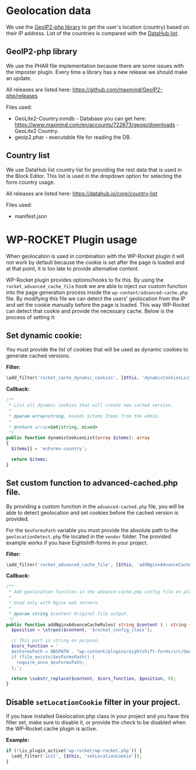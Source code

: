 # Geolocation data

We use the [GeoIP2-php library](https://github.com/maxmind/GeoIP2-php) to get the user's location (country) based on their IP address. List of the countries is compared with the [DataHub list](https://datahub.io/core/country-list).

## GeoIP2-php library

We use the PHAR file implementation because there are some issues with the imposter plugin.
Every time a library has a new release we should make an update.

All releases are listed here: https://github.com/maxmind/GeoIP2-php/releases

Files used:
* GeoLite2-Country.mmdb - Database you can get here: https://www.maxmind.com/en/accounts/722673/geoip/downloads - GeoLite2 Country.
* geoip2.phar - executable file for reading the DB.

## Country list

We use DataHub list country list for providing the rest data that is used in the Block Editor. This list is used in the dropdown option for selecting the form country usage.

All releases are listed here: https://datahub.io/core/country-list

Files used:
* manifest.json

# WP-ROCKET Plugin usage

When geolocation is used in combination with the WP-Rocket plugin it will not work by default because the cookie is set after the page is loaded and at that point, it is too late to provide alternative content.

WP-Rocket plugin provides options/hooks to fix this. By using the `rocket_advanced_cache_file` hook we are able to inject our custom function into the page generation process inside the `wp-content/advanced-cache.php` file. By modifying this file we can detect the users' geolocation from the IP and set the cookie manually before the page is loaded. This way WP-Rocket can detect that cookie and provide the necessary cache. Below is the process of setting it:

## Set dynamic cookie:

You must provide the list of cookies that will be used as dynamic cookies to generate cached versions.

**Filter:**
```php
\add_filter('rocket_cache_dynamic_cookies', [$this, 'dynamicCookiesList']);
```

**Callback:**
```php
/**
 * List all dynamic cookies that will create new cached version.
 *
 * @param array<string, mixed> $items Items from the admin.
 *
 * @return array<int|string, mixed>
 */
public function dynamicCookiesList(array $items): array
{
  $items[] = 'esForms-country';

  return $items;
}
```

## Set custom function to advanced-cached.php file.

By providing a custom function in the `advanced-cached.php` file, you will be able to detect geolocation and set cookies before the cached version is provided.

For the `$esFormsPath` variable you must provide the absolute path to the `geolocationDetect.php` file located in the `vendor` folder.
The provided example works if you have Eightshift-forms in your project.

**Filter:**
```php
\add_filter('rocket_advanced_cache_file', [$this, 'addNginxAdvanceCacheRules']);
```

**Callback:**
```php
/**
 * Add geolocation function in the advance-cache.php config file on plugin activation
 *
 * Used only with Nginx web servers.
 *
 * @param string $content Original file output.
 */
public function addNginxAdvanceCacheRules( string $content ) : string {
  $position = \strpos($content, '$rocket_config_class');

  // This part is string on purpose.
  $cors_function = '
  $esFormsPath = ABSPATH . "wp-content/plugins/eightshift-forms/src/Geolocation/geolocationDetect.php";
  if (file_exists($esFormsPath)) {
    require_once $esFormsPath;
  };';

  return \substr_replace($content, $cors_function, $position, 0);
}
```

## Disable `setLocationCookie` filter in your project.

If you have installed Geolocation.php class in your project and you have this filter set, make sure to disable it, or provide the check to be disabled when the WP-Rocket cache plugin is active.

**Example:**
```php
if (!\is_plugin_active('wp-rocket/wp-rocket.php')) {
  \add_filter('init', [$this, 'setLocationCookie']);
}
```
